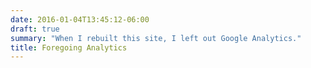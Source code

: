 ```yaml
---
date: 2016-01-04T13:45:12-06:00
draft: true
summary: "When I rebuilt this site, I left out Google Analytics."
title: Foregoing Analytics
---
```


